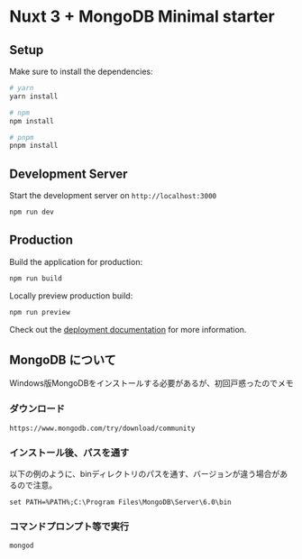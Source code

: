# Nuxt 3 + MongoDB Minimal starter

## Setup

Make sure to install the dependencies:

```bash
# yarn
yarn install

# npm
npm install

# pnpm
pnpm install
```

## Development Server

Start the development server on `http://localhost:3000`

```bash
npm run dev
```

## Production

Build the application for production:

```bash
npm run build
```

Locally preview production build:

```bash
npm run preview
```

Check out the [deployment documentation](https://nuxt.com/docs/getting-started/deployment) for more information.


## MongoDB について

Windows版MongoDBをインストールする必要があるが、初回戸惑ったのでメモ

### ダウンロード

```
https://www.mongodb.com/try/download/community
```

### インストール後、パスを通す

以下の例のように、binディレクトリのパスを通す、バージョンが違う場合があるので注意。

```
set PATH=%PATH%;C:\Program Files\MongoDB\Server\6.0\bin
```

### コマンドプロンプト等で実行

```
mongod
```



